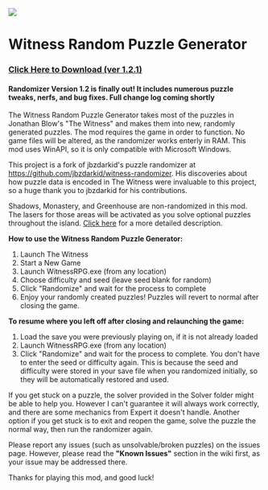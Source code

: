 ![](https://github.com/sigma144/witness-randomizer/blob/master/example.png)

# Witness Random Puzzle Generator

### [Click Here to Download (ver 1.2.1)](https://github.com/sigma144/witness-randomizer/releases/download/1.2.1/WitnessRPG1.2.1.zip)

#### Randomizer Version 1.2 is finally out! It includes numerous puzzle tweaks, nerfs, and bug fixes. Full change log coming shortly

The Witness Random Puzzle Generator takes most of the puzzles in Jonathan Blow's "The Witness" and makes them into new, randomly generated puzzles. The mod requires the game in order to function. No game files will be altered, as the randomizer works enterly in RAM. This mod uses WinAPI, so it is only compatible with Microsoft Windows.

This project is a fork of jbzdarkid's puzzle randomizer at https://github.com/jbzdarkid/witness-randomizer. His discoveries about how puzzle data is encoded in The Witness were invaluable to this project, so a huge thank you to jbzdarkid for his contributions.

Shadows, Monastery, and Greenhouse are non-randomized in this mod. The lasers for those areas will be activated as you solve optional puzzles throughout the island. [Click here](https://github.com/sigma144/witness-randomizer/wiki/Activation-Triggers) for a more detailed description.

**How to use the Witness Random Puzzle Generator:**

1. Launch The Witness
2. Start a New Game
3. Launch WitnessRPG.exe (from any location)
4. Choose difficulty and seed (leave seed blank for random)
5. Click "Randomize" and wait for the process to complete
6. Enjoy your randomly created puzzles! Puzzles will revert to normal after closing the game.

**To resume where you left off after closing and relaunching the game:**

1. Load the save you were previously playing on, if it is not already loaded
2. Launch WitnessRPG.exe (from any location)
3. Click "Randomize" and wait for the process to complete. You don't have to enter the seed or difficulty again. This is because the seed and difficulty were stored in your save file when you randomized initially, so they will be automatically restored and used.


If you get stuck on a puzzle, the solver provided in the Solver folder might be able to help you. However I can't guarantee it will always work correctly, and there are some mechanics from Expert it doesn't handle. Another option if you get stuck is to exit and reopen the game, solve the puzzle the normal way, then run the randomizer again.

Please report any issues (such as unsolvable/broken puzzles) on the issues page. However, please read the **"Known Issues"** section in the wiki first, as your issue may be addressed there.

Thanks for playing this mod, and good luck!

